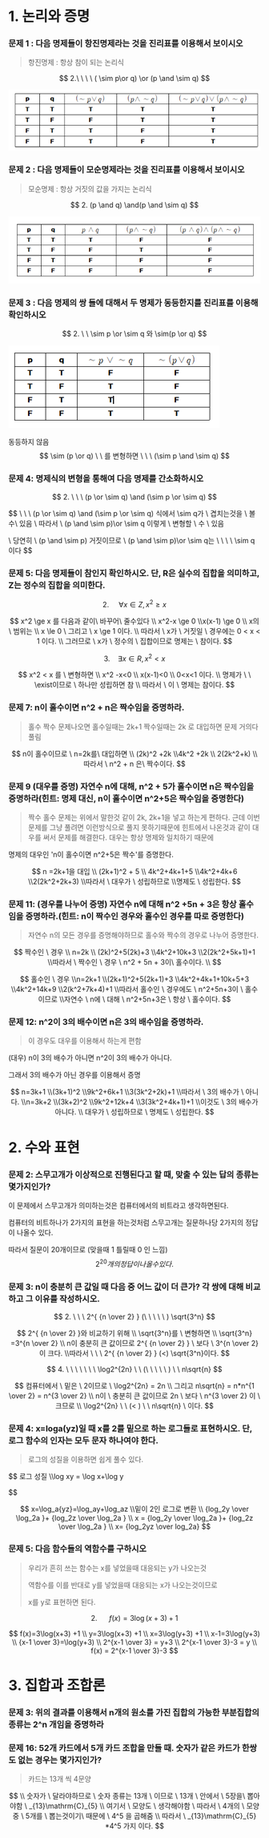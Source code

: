 # 1. 논리와 증명



### 문제 1 : 다음 명제들이 항진명제라는 것을 진리표를 이용해서 보이시오

>  항진명제 : 항상 참이 되는 논리식

$$
2.\ \ \ \ ( \sim p\or q) \or (p \and \sim q)
$$



![](img\1_2.png)





### 문제 2 : 다음 명제들이 모순명제라는 것을 진리표를 이용해서 보이시오

> 모순명제 : 항상 거짓의 값을 가지는 논리식

$$
2. (p \and q) \and(p \and \sim q)
$$



![](img\2_2.png)





### 문제 3 : 다음 명제의 쌍 들에 대해서 두 명제가 동등한지를 진리표를 이용해 확인하시오

$$
2.  \ \ \sim p \or \sim q 와 \sim(p \or q)
$$



![](img\3_2.png)

동등하지 않음
$$
\sim (p \or q) \ \ 
를 변형하면 \ \ \ (\sim p \and \sim q)
$$


### 문제 4: 명제식의 변형을  통해여 다음 명제를 간소화하시오

$$
2. \ \ \ (p \or \sim q) \and (\sim p \or \sim q)
$$


$$
\ \ \ (p \or \sim q) \and (\sim p \or \sim q) 식에서  \sim q가 \ 겹치는것을 \ 볼수\ 있음
\\ 따라서 \ (p \and \sim p)\or \sim q 이렇게 \ 변형할 \ 수 \ 있음

\\ 당연히 \ (p \and \sim p) 거짓이므로 
\\ (p \and \sim p)\or \sim q는 \ \ \ \ \sim q이다
$$




### 문제 5: 다음 명제들이 참인지 확인하시오. 단, R은 실수의 집합을 의미하고, Z는 정수의 집합을 의미한다.


$$
2. \ \ \ \ \ \forall x \in Z, x^2 \ge x
$$



$$
x^2 \ge x 를 다음과 같이\ 바꾸어\ 줄수있다
\\ x^2-x \ge 0
\\x(x-1) \ge 0
\\ x의  \ 범위는
\\ x \le 0  \ 그리고  \ x \ge 1 이다.
\\ 따라서 \ x가 \ 거짓일 \ 경우에는 0 < x < 1 이다.
\\ 그러므로 \ x가 \ 정수의 \ 집합이므로 명제는 \ 참이다.
$$





$$
3. \ \ \ \ \exists x \in R, x^2 < x
$$

$$
x^2 < x 를 \ 변형하면 
\\ x^2 -x<0
\\ x(x-1)<0
\\ 0<x<1 이다.
\\ 명제가  \ \ \exist이므로 \ 하나만 성립하면 참
\\ 따라서 \ 이 \ 명제는 참이다.
$$




### 문제 7: n이 홀수이면 n^2 + n은 짝수임을 증명하라.

> 홀수 짝수 문제나오면 홀수일때는 2k+1 짝수일때는 2k 로 대입하면 문제 거의다 풀림


$$
n이 홀수이므로 \ n=2k를\ 대입하면
\\ (2k)^2 +2k
\\4k^2 +2k
\\ 2(2k^2+k)
\\ 따라서 \ n^2 + n 은\ 짝수이다.
$$




### 문제 9 (대우를 증명) 자연수 n에 대해, n^2 + 5가 홀수이면 n은 짝수임을 증명하라(힌트: 명제 대신, n이 홀수이면 n^2+5은 짝수임을 증명한다)

> 짝수 홀수 문제는 위에서 말한것 같이 2k, 2k+1을 넣고 하는게 편하다. 근데 이번문제를 그냥 풀려면  이런방식으로 풀지 못하기때문에 힌트에서 나온것과 같이 대우를 써서 문제를 해결한다. 대우는 항상 명제와 일치하기 때문에



명제의 대우인 'n이 홀수이면 n^2+5은 짝수'를  증명한다.




$$
n =2k+1을 대입
\\ (2k+1)^2 + 5
\\ 4k^2+4k+1+5
\\4k^2+4k+6
\\2(2k^2+2k+3)
\\따라서 \ 대우가 \ 성립하므로 
\\명제도 \ 성립한다.
$$




### 문제 11: (경우를 나누어 증명) 자연수 n에 대해 n^2 +5n + 3은 항상 홀수임을 증명하라.(힌트: n이 짝수인 경우와 홀수인 경우를 따로 증명한다)

> 자연수 n의 모든 경우를 증명해야하므로 홀수와 짝수의 경우로 나누어 증명한다. 


$$
짝수인 \ 경우
\\ n=2k
\\ (2k)^2+5(2k)+3
\\4k^2+10k+3
\\2(2k^2+5k+1)+1
\\따라서 \ 짝수인 \ 경우 \ n^2 + 5n + 3이\ 홀수이다.
\\
$$

$$
홀수인 \ 경우
\\n=2k+1
\\(2k+1)^2+5(2k+1)+3
\\4k^2+4k+1+10k+5+3
\\4k^2+14k+9
\\2(k^2+7k+4)+1
\\따라서 홀수인 \ 경우에도 \ n^2+5n+3이 \ 홀수이므로
\\자연수 \ n에 \ 대해 \ n^2+5n+3은 \ 항상 \ 홀수이다.
$$



### 문제 12: n^2이 3의 배수이면 n은 3의 배수임을 증명하라.

> 이 경우도 대우를 이용해서 하는게 편함

(대우)  n이 3의 배수가 아니면 n^2이 3의 배수가 아니다.

그래서 3의 배수가 아닌 경우를 이용해서 증명


$$
n=3k+1
\\(3k+1)^2
\\9k^2+6k+1
\\3(3k^2+2k)+1
\\따라서  \ 3의 배수가 \ 아니다.
\\n=3k+2
\\(3k+2)^2
\\9k^2+12k+4
\\3(3k^2+4k+1)+1
\\이것도 \ 3의 배수가 아니다.
\\ 대우가 \ 성립하므로 \ 명제도 \ 성립한다.
$$











# 2. 수와 표현



### 문제 2: 스무고개가 이상적으로 진행된다고 할 때, 맞출 수 있는 답의 종류는 몇가지인가?



이 문제에서 스무고개가 의미하는것은 컴퓨터에서의 비트라고 생각하면된다. 

컴퓨터의 비트하나가 2가지의 표현을 하는것처럼 스무고개는 질문하나당 2가지의 정답이 나올수 있다.

따라서 질문이 20개이므로  (맞을때 1 틀릴때 0 인 느낌)
$$
2^{20} 개의 정답이 나올수 있다.
$$






### 문제 3: n이 충분히 큰 값일 때 다음 중 어느 값이 더 큰가? 각 쌍에 대해 비교하고 그 이유를 작성하시오.

$$
2. \ \ \ 2^{ {n \over 2} }  (\ \ \ \ \ ) \sqrt{3^n}
$$


$$
2^{ {n \over 2} }와 비교하기 위해
\\ \sqrt{3^n}를 \ 변형하면
\\ \sqrt{3^n} =3^{n \over 2}
\\ n이 충분히 큰 값이므로  2^{ {n \over 2} }  \ 보다 \  3^{n \over 2}이 크다.
\\따라서 \ \ \ 2^{ {n \over 2} }  (<) \sqrt{3^n}이다.
$$





$$
4. \ \ \ \ \ \ \ \log2^{2n} \ \ (\ \ \ \ \ ) \ \ n\sqrt{n}
$$

$$
컴퓨터에서 \ 밑은 \ 2이므로 \ \log2^{2n} = 2n
\\ 그리고 n\sqrt{n} = n*n^{1 \over 2} = n^{3 \over 2} 
\\ n이 \ 충분히 큰 값이므로 2n \ 보다 \ n^{3 \over 2} 이 \ 크므로
\\ \log2^{2n} \ \ (< ) \ \ n\sqrt{n} \ 이다.
$$



### 문제 4:  x=loga(yz)일 때 x를 2를 밑으로 하는 로그들로 표현하시오. 단, 로그 함수의 인자는 모두 문자 하나여야 한다.

> 로그의 성질을 이용하면 쉽게 풀수 있다.

$$
로그 성질
\\\log xy = \log x+\log y

$$




$$
x=\log_a{yz}=\log_ay+\log_az
\\밑이 2인 로그로 변환
\\ {log_2y \over \log_2a }+ {log_2z \over \log_2a }
\\  x = {log_2y \over \log_2a }+ {log_2z \over \log_2a }
\\ x= {log_2yz \over log_2a}
$$




### 문제 5: 다음 함수들의 역함수를 구하시오 

> 우리가 흔히 쓰는 함수는 x를 넣었을때 대응되는 y가 나오는것
>
> 역함수를 이를 반대로 y를 넣었을때 대응되는 x가 나오는것이므로
>
> x를 y로 표현하면 된다.


$$
2. \ \ \ \ \ \ f(x)=3\log(x+3) +1
$$

$$
f(x)=3\log(x+3) +1
\\ y=3\log(x+3) +1
\\ x=3\log(y+3) +1
\\ x-1=3\log(y+3)
\\ {x-1 \over 3}=\log(y+3)
\\ 2^{x-1 \over 3} = y+3
\\ 2^{x-1 \over 3}-3 = y
\\ f(x) = 2^{x-1 \over 3}-3
$$




# 3. 집합과 조합론



### 문제 3: 위의 결과를 이용해서 n개의 원소를 가진 집합의 가능한 부분집합의 종류는 2^n 개임을 증명하라









### 문제 16: 52개 카드에서 5개 카드 조합을 만들 때. 숫자가 같은 카드가 한쌍도 없는 경우는 몇가지인가?

> 카드는 13개 씩 4문양




$$
\\ 숫자가 \ 달라야하므로 \ 숫자 종류는 13개 \ 이므로  \ 13개 \ 안에서 \ 5장을\  뽑아야함 \ _{13}\mathrm{C}_{5} 
\\ 여기서 \ 모양도 \ 생각해야함 \ 따라서 \ 4개의 \ 모양중 \ 5개를 \ 뽑는것이기\  때문에 \ 4^5 을 곱해줌
\\ 따라서 \ _{13}\mathrm{C}_{5} *4^5 가지 이다.
$$
